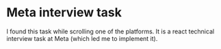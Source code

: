 # Meta interview task

I found this task while scrolling one of the platforms. It is a react technical interview task at Meta (which led me to implement it).
